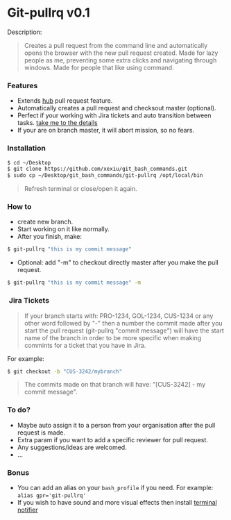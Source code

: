 # Git-pullrq v0.1

Description:
> Creates a pull request from the command line and automatically opens the browser with the new pull request created.
> Made for lazy people as me, preventing some extra clicks and navigating through windows.
> Made for people that like using command.

### Features

- Extends <a href="https://hub.github.com/" target="_blank">hub</a> pull request feature.
- Automatically creates a pull request and checksout master (optional).
- Perfect if your working with Jira tickets and auto transition between tasks. [take me to the details](#jira)
- If your are on branch master, it will abort mission, so no fears.


### Installation

```sh
$ cd ~/Desktop
$ git clone https://github.com/xexiu/git_bash_commands.git
$ sudo cp ~/Desktop/git_bash_commands/git-pullrq /opt/local/bin
```

> Refresh terminal or close/open it again.

### How to

- create new branch.
- Start working on it like normally.
- After you finish, make:

```sh
$ git-pullrq "this is my commit message"
```

- Optional: add "-m" to checkout directly master after you make the pull request.

```sh
$ git-pullrq "this is my commit message" -m
```

### <a name="jira"></a> Jira Tickets
> If your branch starts with: PRO-1234, GOL-1234, CUS-1234 or any other word followed by "-" then a number
> the commit made after you start the pull request (git-pullrq "commit message") will have the start name of the branch in
> order to be more specific when making commints for a ticket that you have in Jira.

For example:

```sh
$ git checkout -b "CUS-3242/mybranch"
```

> The commits made on that branch will have: "[CUS-3242] - my commit message".

### To do?

- Maybe auto assign it to a person from your organisation after the pull request is made.
- Extra param if you want to add a specific reviewer for pull request.
- Any suggestions/ideas are welcomed.
- ...

### Bonus

- You can add an alias on your `bash_profile` if you need. For example: `alias gpr='git-pullrq'`
- If you wish to have sound and more visual effects then install <a href="https://github.com/julienXX/terminal-notifier" target="_blank">terminal notifier</a>
